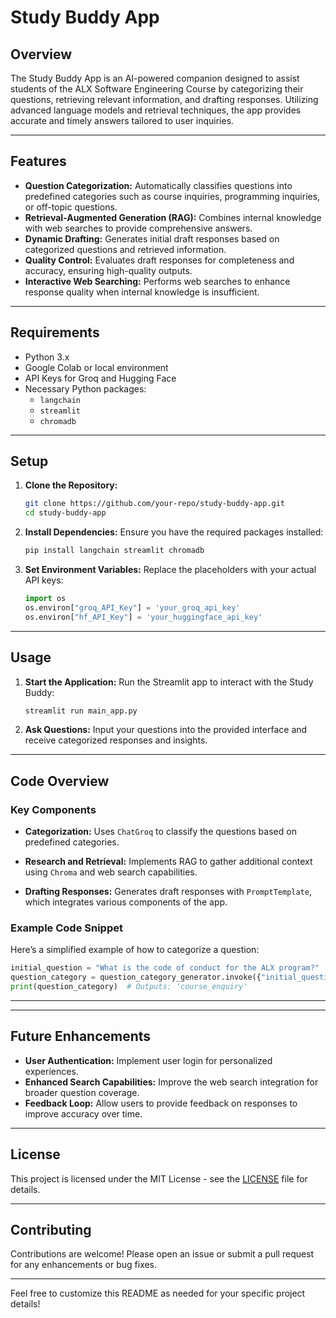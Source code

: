 # Study Buddy App

## Overview

The Study Buddy App is an AI-powered companion designed to assist students of the ALX Software Engineering Course by categorizing their questions, retrieving relevant information, and drafting responses. Utilizing advanced language models and retrieval techniques, the app provides accurate and timely answers tailored to user inquiries.

---

## Features

- **Question Categorization:** Automatically classifies questions into predefined categories such as course inquiries, programming inquiries, or off-topic questions.
- **Retrieval-Augmented Generation (RAG):** Combines internal knowledge with web searches to provide comprehensive answers.
- **Dynamic Drafting:** Generates initial draft responses based on categorized questions and retrieved information.
- **Quality Control:** Evaluates draft responses for completeness and accuracy, ensuring high-quality outputs.
- **Interactive Web Searching:** Performs web searches to enhance response quality when internal knowledge is insufficient.

---

## Requirements

- Python 3.x
- Google Colab or local environment
- API Keys for Groq and Hugging Face
- Necessary Python packages:
  - `langchain`
  - `streamlit`
  - `chromadb`

---

## Setup

1. **Clone the Repository:**
   ```bash
   git clone https://github.com/your-repo/study-buddy-app.git
   cd study-buddy-app
   ```

2. **Install Dependencies:**
   Ensure you have the required packages installed:
   ```bash
   pip install langchain streamlit chromadb
   ```

3. **Set Environment Variables:**
   Replace the placeholders with your actual API keys:
   ```python
   import os
   os.environ["groq_API_Key"] = 'your_groq_api_key'
   os.environ["hf_API_Key"] = 'your_huggingface_api_key'
   ```

---

## Usage

1. **Start the Application:**
   Run the Streamlit app to interact with the Study Buddy:
   ```bash
   streamlit run main_app.py
   ```

2. **Ask Questions:**
   Input your questions into the provided interface and receive categorized responses and insights.

---

## Code Overview

### Key Components

- **Categorization:**
  Uses `ChatGroq` to classify the questions based on predefined categories.

- **Research and Retrieval:**
  Implements RAG to gather additional context using `Chroma` and web search capabilities.

- **Drafting Responses:**
  Generates draft responses with `PromptTemplate`, which integrates various components of the app.

### Example Code Snippet

Here’s a simplified example of how to categorize a question:

```python
initial_question = "What is the code of conduct for the ALX program?"
question_category = question_category_generator.invoke({"initial_question": initial_question})
print(question_category)  # Outputs: 'course_enquiry'
```

---



---

## Future Enhancements

- **User Authentication:** Implement user login for personalized experiences.
- **Enhanced Search Capabilities:** Improve the web search integration for broader question coverage.
- **Feedback Loop:** Allow users to provide feedback on responses to improve accuracy over time.

---

## License

This project is licensed under the MIT License - see the [LICENSE](LICENSE) file for details.

---

## Contributing

Contributions are welcome! Please open an issue or submit a pull request for any enhancements or bug fixes.

---

Feel free to customize this README as needed for your specific project details!
